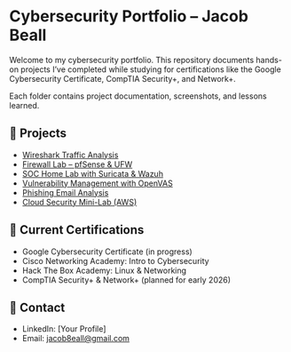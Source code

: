 # Cybersecurity Portfolio – Jacob Beall

Welcome to my cybersecurity portfolio. This repository documents hands-on projects I’ve completed while studying for certifications like the Google Cybersecurity Certificate, CompTIA Security+, and Network+.

Each folder contains project documentation, screenshots, and lessons learned.

## 🔹 Projects
- [Wireshark Traffic Analysis](.[https://github.com/jacob8eall/Wireshark-Traffic-Analysis)
- [Firewall Lab – pfSense & UFW](./firewall-lab)
- [SOC Home Lab with Suricata & Wazuh](./soc-home-lab)
- [Vulnerability Management with OpenVAS](./vuln-management-openvas)
- [Phishing Email Analysis](./phishing-analysis)
- [Cloud Security Mini-Lab (AWS)](./cloud-security-lab)

## 🔹 Current Certifications
- Google Cybersecurity Certificate (in progress)
- Cisco Networking Academy: Intro to Cybersecurity
- Hack The Box Academy: Linux & Networking
- CompTIA Security+ & Network+ (planned for early 2026)

## 🔹 Contact
- LinkedIn: [Your Profile]
- Email: jacob8eall@gmail.com


<!--
**jacob8eall/jacob8eall** is a ✨ _special_ ✨ repository because its `README.md` (this file) appears on your GitHub profile.

Here are some ideas to get you started:

- 🔭 I’m currently working on ...
- 🌱 I’m currently learning ...
- 👯 I’m looking to collaborate on ...
- 🤔 I’m looking for help with ...
- 💬 Ask me about ...
- 📫 How to reach me: ...
- 😄 Pronouns: ...
- ⚡ Fun fact: ...
-->
